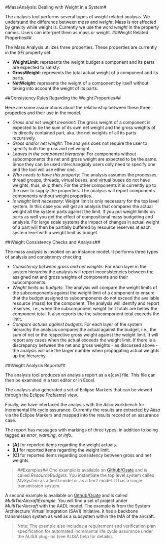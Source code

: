 <!--
Copyright (c) 2004-2022 Carnegie Mellon University and others. (see Contributors file). 
All Rights Reserved.

NO WARRANTY. ALL MATERIAL IS FURNISHED ON AN "AS-IS" BASIS. CARNEGIE MELLON UNIVERSITY MAKES NO WARRANTIES OF ANY
KIND, EITHER EXPRESSED OR IMPLIED, AS TO ANY MATTER INCLUDING, BUT NOT LIMITED TO, WARRANTY OF FITNESS FOR PURPOSE
OR MERCHANTABILITY, EXCLUSIVITY, OR RESULTS OBTAINED FROM USE OF THE MATERIAL. CARNEGIE MELLON UNIVERSITY DOES NOT
MAKE ANY WARRANTY OF ANY KIND WITH RESPECT TO FREEDOM FROM PATENT, TRADEMARK, OR COPYRIGHT INFRINGEMENT.

This program and the accompanying materials are made available under the terms of the Eclipse Public License 2.0
which is available at https://www.eclipse.org/legal/epl-2.0/
SPDX-License-Identifier: EPL-2.0

Created, in part, with funding and support from the United States Government. (see Acknowledgments file).

This program includes and/or can make use of certain third party source code, object code, documentation and other
files ("Third Party Software"). The Third Party Software that is used by this program is dependent upon your system
configuration. By using this program, You agree to comply with any and all relevant Third Party Software terms and
conditions contained in any such Third Party Software or separate license file distributed with such Third Party
Software. The parties who own the Third Party Software ("Third Party Licensors") are intended third party benefici-
aries to this license with respect to the terms applicable to their Third Party Software. Third Party Software li-
censes only apply to the Third Party Software and not any other portion of this program or this program as a whole.
-->
#MassAnalysis: Dealing with Weight in a System#

The analysis tool performs several types of *weight* related analysis. We understand the difference between *mass* and *weight*. Mass is not affected by gravity while weight is. Currently we use the word *weight* in the property names. Users can interpret them as mass or weight. 
##Weight Related Properties##

The Mass Analysis utilizes three properties. These properties are currently in the *SEI* property set.
* **WeightLimit**: represents the weight budget a component and its parts are expected to satisfy.
* **GrossWeight**: represents the total actual weight of a component and its parts.
* **NetWeight**: represents the weight of a component by itself without taking into account the weight of its parts.

##Consistency Rules Regarding the Weight Properties##

Here are some assumptions about the relationship between these three properties and their use in the model.
* *Gross and net weight invariant*: The gross weight of a component is expected to be the sum of its own net weight and the gross weights of its directly contained part, aka. the net weights of all its parts recursively.
* *Gross and/or net weight*: The analysis does not require the user to specify both the gross and net weight. 
* *Leaves in the component hierarchy*: For components without subcomponents the net and gross weight are expected to be the same. Since they can be used interchangably users only need to specify one and the tool will use either one. 
* *Who needs to have this property*: The analysis assumes the processes, thread groups, threads, virtual buses, and virtual buses do not have weights, thus, skip them. For the other components it is currently up to the user to supply the properties. The analysis will report components components without weight properties.
* *Is weight limit necessary*: Weight limit is only necessary for the top level system. In this case you will get an analysis that compares the actual weight all the system parts against the limit. If you put weight limits on parts as well you get the effect of compositional mass budgeting and analysis. For large scale systems the impact of changes in actual weight of a part will then be partially buffered by resource reserves at each system level with a weight limit as budget.

##Weight Consistency Checks and Analysis##

The mass analysis is invoked on an instance model. It performs three types of analysis and consistency checking:
* *Consistency between gross and net weights*:  For each layer in the system hierarchy the analysis will report inconsistencies between the assigned net and gross weights of components and their subcomponents.
* *Weight limits as budgets*: The analysis will compare the weight limits of the subcomponents against the weight limit of a component to ensure that the budget assigned to subcomponents do not exceed the available resource (mass) for the component. The analysis will identify and report reserves, i.e., when the subcomponent weight limit totals are below the component total. It also reports the the subcomponent total exceeds the limit.
* *Compare actuals against budgets*:  For each layer of the system hierarchy the analysis compares the actual against the budget, i.e., the sum of net or the respective gross weight against the weight limit. It will report any cases when the actual exceeds the weight limit. If there is a discrepancy between the net and gross weights - as discussed above - the analysis will use the larger number when propagating actual weights up the hierarchy.

##Weight Analysis Reports##

The analysis tool produces an analysis report as a e[csv] file. This file can then be examined in a text editor or in Excel. 

The analysis also generated a set of Eclipse Markers that can be viewed through the Eclipse *Problems*] view. 

Finally, we have interfaced the analysis with the *Alisa* workbench for incremental life cycle assurance. Currently the results are extracted by *Alisa* via the Eclipse Markers and mapped into the results record of an assurance case.

The report has messages with markings of three types, in addition to being tagged as *error*, *warning*, or *info*.
* **[A]** for reported items regarding the weight actuals.
* **[L]** for reported items regarding the weight limit.
* **[C]** for reported items regarding consistency between gross and net weights.

> ##Examples##
One example is available on [Github/Osate](https://github.com/osate/examples) and is called *ResourceBudgets*. You instantiate the top level system called *MySystem* as a tier0 model or as a tier2 model. It has a single transmission system.

A second example is available on [Github/Osate](https://github.com/osate/alisa-examples) and is called *MutliTierAircraftExample*. You will find a set of project under *MultiTierAircraft* with the AADL model. The example is from the System Architecture Virtual Integration (SAVI) initiative. It has a backbone transmission system as well as a subsystem within the IMA of the aircraft.

> Note: The example also includes a requirement and verification plan specification for automated incremental life cycle assurance under the ALISA plug-ins (see ALISA help for details).

